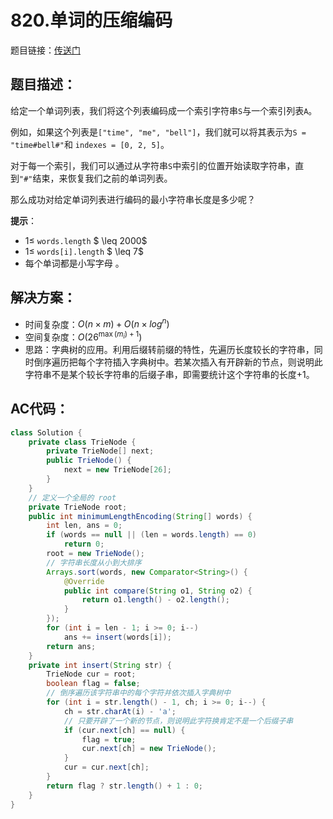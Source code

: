 # 820.单词的压缩编码
题目链接：[传送门](https://leetcode-cn.com/problems/short-encoding-of-words/)

## 题目描述：
给定一个单词列表，我们将这个列表编码成一个索引字符串`S`与一个索引列表`A`。

例如，如果这个列表是`["time", "me", "bell"]`，我们就可以将其表示为`S = "time#bell#"`和 `indexes = [0, 2, 5]`。

对于每一个索引，我们可以通过从字符串`S`中索引的位置开始读取字符串，直到`"#"`结束，来恢复我们之前的单词列表。

那么成功对给定单词列表进行编码的最小字符串长度是多少呢？

**提示**：
- $1 \leq$ `words.length` $ \leq 2000$
- $1 \leq$ `words[i].length` $ \leq 7$
- 每个单词都是小写字母 。

## 解决方案：
- 时间复杂度：$O(n \times m) + O(n \times log^n)$
- 空间复杂度：$O(26^{\max(m_i)+1})$
- 思路：字典树的应用。利用后缀转前缀的特性，先遍历长度较长的字符串，同时倒序遍历把每个字符插入字典树中。若某次插入有开辟新的节点，则说明此字符串不是某个较长字符串的后缀子串，即需要统计这个字符串的长度+1。

## AC代码：
```java
class Solution {
	private class TrieNode {
		private TrieNode[] next;
		public TrieNode() {
			next = new TrieNode[26];
		}
	}
    // 定义一个全局的 root
	private TrieNode root; 
	public int minimumLengthEncoding(String[] words) {
		int len, ans = 0;
		if (words == null || (len = words.length) == 0)
			return 0;
		root = new TrieNode();
        // 字符串长度从小到大排序
		Arrays.sort(words, new Comparator<String>() {
			@Override
			public int compare(String o1, String o2) {
				return o1.length() - o2.length();
			}
		});
		for (int i = len - 1; i >= 0; i--)
			ans += insert(words[i]);
		return ans;
	}
	private int insert(String str) {
		TrieNode cur = root;
		boolean flag = false;
        // 倒序遍历该字符串中的每个字符并依次插入字典树中
		for (int i = str.length() - 1, ch; i >= 0; i--) {
			ch = str.charAt(i) - 'a';
            // 只要开辟了一个新的节点，则说明此字符换肯定不是一个后缀子串
			if (cur.next[ch] == null) { 
				flag = true;
				cur.next[ch] = new TrieNode();
			}
			cur = cur.next[ch];
		}
		return flag ? str.length() + 1 : 0;
	}
}
```
